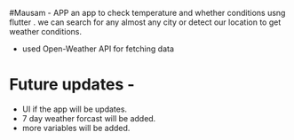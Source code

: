 #Mausam - APP 
an app to check temperature and whether conditions usng flutter .
we can search for any almost any city or detect our location to get weather conditions.

- used Open-Weather API for fetching data

# Future updates -
- UI if the app will be updates.
- 7 day weather forcast will be added.
- more variables will be added.
